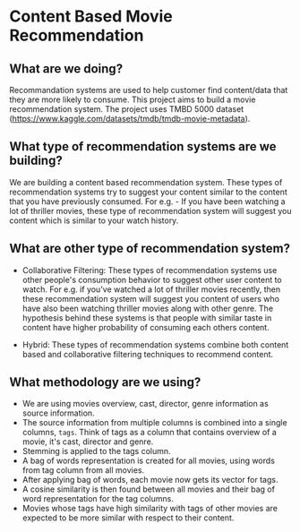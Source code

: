 # Content Based Movie Recommendation

## What are we doing?

Recommandation systems are used to help customer find content/data that they are more likely to consume. This project aims to build a movie recommendation system. The project uses TMBD 5000 dataset (https://www.kaggle.com/datasets/tmdb/tmdb-movie-metadata).

## What type of recommendation systems are we building?

We are building a content based recommendation system. These types of recommendation systems try to suggest your content similar to the content that you have previously consumed. For e.g. - If you have been watching a lot of thriller movies, these type of recommendation system will suggest you content which is similar to your watch history.

## What are other type of recommendation system?

* Collaborative Filtering: These types of recommendation systems use other people's consumption behavior to suggest other user content to watch. For e.g. if you've watched a lot of thriller movies recently, then these recommendation system will suggest you content of users who have also been watching thriller movies along with other genre. The hypothesis behind these systems is that people with similar taste in content have higher probability of consuming each others content.

* Hybrid: These types of recommendation systems combine both content based and collaborative filtering techniques to recommend content.

## What methodology are we using?

* We are using movies overview, cast, director, genre information as source information.
* The source information from multiple columns is combined into a single columns, `tags`. Think of tags as a column that contains overview of a movie, it's cast, director and genre.
* Stemming is applied to the tags column.
* A bag of words representation is created for all movies, using words from tag column from all movies.
* After applying bag of words, each movie now gets its vector for tags.
* A cosine similarity is then found between all movies and their bag of word representation for the tag columns.
* Movies whose tags have high similarity with tags of other movies are expected to be more similar with respect to their content.
